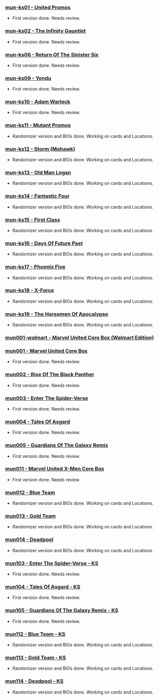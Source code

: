 ### [mun-ks01 - United Promos](https://raw.githubusercontent.com/OscarGarPer/Marvel-United-Json-Database/main/en/mun-ks01.json)
- First version done. Needs review.

### [mun-ks02 - The Infinity Gauntlet](https://raw.githubusercontent.com/OscarGarPer/Marvel-United-Json-Database/main/en/mun-ks02.json)
- First version done. Needs review.

### [mun-ks06 - Return Of The Sinister Six](https://raw.githubusercontent.com/OscarGarPer/Marvel-United-Json-Database/main/en/mun-ks06.json)
- First version done. Needs review.

### [mun-ks09 - Yondu](https://raw.githubusercontent.com/OscarGarPer/Marvel-United-Json-Database/main/en/mun-ks09.json)
- First version done. Needs review.

### [mun-ks10 - Adam Warlock](https://raw.githubusercontent.com/OscarGarPer/Marvel-United-Json-Database/main/en/mun-ks10.json)
- First version done. Needs review.

### [mun-ks11 - Mutant Promos](https://raw.githubusercontent.com/OscarGarPer/Marvel-United-Json-Database/main/en/mun-ks11.json)
- Randomizer version and BIOs done. Working on cards and Locations.

### [mun-ks12 - Storm (Mohawk)](https://raw.githubusercontent.com/OscarGarPer/Marvel-United-Json-Database/main/en/mun-ks12.json)
- Randomizer version and BIOs done. Working on cards and Locations.

### [mun-ks13 - Old Man Logan](https://raw.githubusercontent.com/OscarGarPer/Marvel-United-Json-Database/main/en/mun-ks13.json)
- Randomizer version and BIOs done. Working on cards and Locations.

### [mun-ks14 - Fantastic Four](https://raw.githubusercontent.com/OscarGarPer/Marvel-United-Json-Database/main/en/mun-ks14.json)
- Randomizer version and BIOs done. Working on cards and Locations.

### [mun-ks15 - First Class](https://raw.githubusercontent.com/OscarGarPer/Marvel-United-Json-Database/main/en/mun-ks15.json)
- Randomizer version and BIOs done. Working on cards and Locations.

### [mun-ks16 - Days Of Future Past](https://raw.githubusercontent.com/OscarGarPer/Marvel-United-Json-Database/main/en/mun-ks16.json)
- Randomizer version and BIOs done. Working on cards and Locations.

### [mun-ks17 - Phoenix Five](https://raw.githubusercontent.com/OscarGarPer/Marvel-United-Json-Database/main/en/mun-ks17.json)
- Randomizer version and BIOs done. Working on cards and Locations.

### [mun-ks18 - X-Force](https://raw.githubusercontent.com/OscarGarPer/Marvel-United-Json-Database/main/en/mun-ks18.json)
- Randomizer version and BIOs done. Working on cards and Locations.

### [mun-ks19 - The Horsemen Of Apocalypse](https://raw.githubusercontent.com/OscarGarPer/Marvel-United-Json-Database/main/en/mun-ks19.json)
- Randomizer version and BIOs done. Working on cards and Locations.

### [mun001-walmart - Marvel United Core Box (Walmart Edition)](https://raw.githubusercontent.com/OscarGarPer/Marvel-United-Json-Database/main/en/mun001-walmart.json)

### [mun001 - Marvel United Core Box](https://raw.githubusercontent.com/OscarGarPer/Marvel-United-Json-Database/main/en/mun001.json)
- First version done. Needs review.

### [mun002 - Rise Of The Black Panther](https://raw.githubusercontent.com/OscarGarPer/Marvel-United-Json-Database/main/en/mun002.json)
- First version done. Needs review.

### [mun003 - Enter The Spider-Verse](https://raw.githubusercontent.com/OscarGarPer/Marvel-United-Json-Database/main/en/mun003.json)
- First version done. Needs review.

### [mun004 - Tales Of Asgard](https://raw.githubusercontent.com/OscarGarPer/Marvel-United-Json-Database/main/en/mun004.json)
- First version done. Needs review.

### [mun005 - Guardians Of The Galaxy Remix](https://raw.githubusercontent.com/OscarGarPer/Marvel-United-Json-Database/main/en/mun005.json)
- First version done. Needs review.

### [mun011 - Marvel United X-Men Core Box](https://raw.githubusercontent.com/OscarGarPer/Marvel-United-Json-Database/main/en/mun011.json)
- First version done. Needs review.

### [mun012 - Blue Team](https://raw.githubusercontent.com/OscarGarPer/Marvel-United-Json-Database/main/en/mun012.json)
- Randomizer version and BIOs done. Working on cards and Locations.

### [mun013 - Gold Team](https://raw.githubusercontent.com/OscarGarPer/Marvel-United-Json-Database/main/en/mun013.json)
- Randomizer version and BIOs done. Working on cards and Locations.

### [mun014 - Deadpool](https://raw.githubusercontent.com/OscarGarPer/Marvel-United-Json-Database/main/en/mun014.json)
- Randomizer version and BIOs done. Working on cards and Locations.

### [mun103 - Enter The Spider-Verse - KS](https://raw.githubusercontent.com/OscarGarPer/Marvel-United-Json-Database/main/en/mun103.json)
- First version done. Needs review.

### [mun104 - Tales Of Asgard - KS](https://raw.githubusercontent.com/OscarGarPer/Marvel-United-Json-Database/main/en/mun104.json)
- First version done. Needs review.

### [mun105 - Guardians Of The Galaxy Remix - KS](https://raw.githubusercontent.com/OscarGarPer/Marvel-United-Json-Database/main/en/mun105.json)
- First version done. Needs review.

### [mun112 - Blue Team - KS](https://raw.githubusercontent.com/OscarGarPer/Marvel-United-Json-Database/main/en/mun112.json)
- Randomizer version and BIOs done. Working on cards and Locations.

### [mun113 - Gold Team - KS](https://raw.githubusercontent.com/OscarGarPer/Marvel-United-Json-Database/main/en/mun113.json)
- Randomizer version and BIOs done. Working on cards and Locations.

### [mun114 - Deadpool - KS](https://raw.githubusercontent.com/OscarGarPer/Marvel-United-Json-Database/main/en/mun114.json)
- Randomizer version and BIOs done. Working on cards and Locations.

